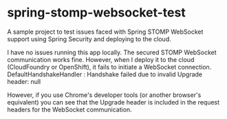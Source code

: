 spring-stomp-websocket-test
===========================

A sample project to test issues faced with Spring STOMP WebSocket support using Spring Security and deploying to the cloud.

I have no issues running this app locally. The secured STOMP WebSocket communication works fine. However, when I deploy it to the cloud (CloudFoundry or OpenShift), it fails to initiate a WebSocket connection. DefaultHandshakeHandler : Handshake failed due to invalid Upgrade header: null

However, if you use Chrome's developer tools (or another browser's equivalent) you can see that the Upgrade header is included in the request headers for the WebSocket communication. 